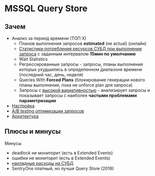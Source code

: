 # MSSQL Query Store

## Зачем

- Анализ за период времени (ТОП Х)
	- Планов выполнения запросов __estimated__ (не actual) (онлайн)
	- [Статистики потребления ресурсов СУБД при выполнении запроса](https://learn.microsoft.com/en-us/sql/relational-databases/performance/monitoring-performance-by-using-the-query-store) с заданным интервалом __15мин по умолчанию__
	- Wait Statistics
	- Регрессированные запросы - запросы, планы выполнения которых ухудшились в определенном диапазоне времени (последний час, день, неделя)
	- Queries With __Forced Plans__ (блокирование генерации нового планы выполнения, пока не unforce plan для запроса)
	- Запросы с [высокой вариативностью](https://learn.microsoft.com/en-us/sql/relational-databases/performance/best-practice-with-the-query-store?view=sql-server-ver16#Parameterize) - анализирует запросы и показывает запросы с наиболее __частыми проблемами параметризации__
- [Настройка](https://www.sqlshack.com/sql-server-query-store-overview/)
- [A/B testing оптимизации запросов](https://learn.microsoft.com/en-us/sql/relational-databases/performance/query-store-usage-scenarios?view=sql-server-ver16)
- [Архитектура](https://www.sqlshack.com/sql-server-query-store-overview/)

## Плюсы и минусы

Минусы

- deadlock не мониторит (есть в Extended Events)
- ошибки не мониторит (есть в Extended Events)
- [накладные расходы на СУБД](https://www.brentozar.com/archive/2018/06/building-sql-constantcare-why-people-arent-using-query-store/)
- SentryOne платный, но лучше Query Store (2018)